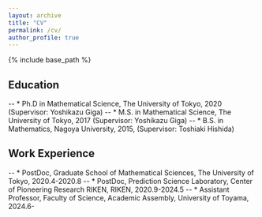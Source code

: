 ```yaml
---
layout: archive
title: "CV"
permalink: /cv/
author_profile: true
---
```


{% include base_path %}

## Education
<!-- ====== -->
<!-- * Ph.D in Version Control Theory, GitHub University, 2018 (expected) -->
<!-- * M.S. in Jekyll, GitHub University, 2014 -->
<!-- * B.S. in GitHub, GitHub University, 2012 -->
-- * Ph.D in Mathematical Science, The University of Tokyo, 2020 (Supervisor: Yoshikazu Giga)
-- * M.S. in Mathematical Science, The University of Tokyo, 2017 (Supervisor: Yoshikazu Giga)
-- * B.S. in Mathematics, Nagoya University, 2015, (Supervisor: Toshiaki Hishida)

## Work Experience
-- * PostDoc, Graduate School of Mathematical Sciences, The University of Tokyo, 2020.4-2020.8
-- * PostDoc, Prediction Science Laboratory, Center of Pioneering Research RIKEN, RIKEN, 2020.9-2024.5
-- * Assistant Professor, Faculty of Science, Academic Assembly, University of Toyama, 2024.6-
<!-- ====== -->
<!-- * Spring 2024: Academic Pages Collaborator -->
<!--   * GitHub University -->
<!--   * Duties include: Updates and improvements to template -->
<!--   * Supervisor: The Users -->

<!-- * Fall 2015: Research Assistant -->
<!--   * GitHub University -->
<!--   * Duties included: Merging pull requests -->
<!--   * Supervisor: Professor Hub -->

<!-- * Summer 2015: Research Assistant -->
<!--   * GitHub University -->
<!--   * Duties included: Tagging issues -->
<!--   * Supervisor: Professor Git -->

<!--## Skills-->
<!-- ====== -->
<!-- * Skill 1 -->
<!-- * Skill 2 -->
<!--   * Sub-skill 2.1 -->
<!--   * Sub-skill 2.2 -->
<!--   * Sub-skill 2.3 -->
<!-- * Skill 3 -->

<!--## Publications-->
<!--[View publications on researchmap](https://researchmap.jp/kenfurukawa/published_papers)-->

<!--## Talks-->
<!--[View talks on researchmap](https://researchmap.jp/kenfurukawa/presentations)-->

<!--## Teaching-->
<!-- ====== -->
<!-- <ul> -->
<!-- {% for post in site.teaching reversed %} -->
<!--   {% include archive-single-cv.html %} -->
<!-- {% endfor %} -->
<!-- </ul> -->

<!--=## Service and Leadership-->
<!-- ====== -->
<!-- * Currently signed in to 43 different Slack teams -->
